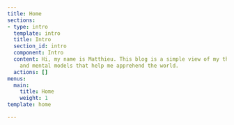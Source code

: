 ```yaml
---
title: Home
sections:
- type: intro
  template: intro
  title: Intro
  section_id: intro
  component: Intro
  content: Hi, my name is Matthieu. This blog is a simple view of my thoughts, definitions
    and mental models that help me apprehend the world.
  actions: []
menus:
  main:
    title: Home
    weight: 1
template: home

---
```


